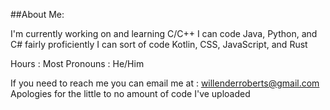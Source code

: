 ##About Me:

I'm currently working on and learning C/C++
I can code Java, Python, and C# fairly proficiently
I can sort of code Kotlin, CSS, JavaScript, and Rust

Hours : Most
Pronouns : He/Him

If you need to reach me you can email me at : willenderroberts@gmail.com
Apologies for the little to no amount of code I've uploaded
